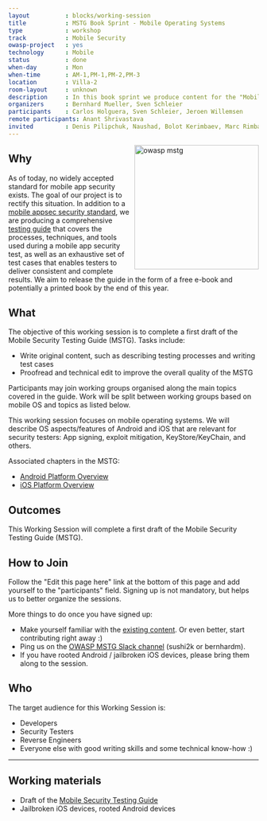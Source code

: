 ```yaml
---
layout          : blocks/working-session
title           : MSTG Book Sprint - Mobile Operating Systems
type            : workshop
track           : Mobile Security
owasp-project   : yes
technology      : Mobile
status          : done
when-day        : Mon
when-time       : AM-1,PM-1,PM-2,PM-3
location        : Villa-2
room-layout     : unknown
description     : In this book sprint we produce content for the "Mobile Operating Systems" chapter of the Mobile Security Testing Guide.
organizers      : Bernhard Mueller, Sven Schleier
participants    : Carlos Holguera, Sven Schleier, Jeroen Willemsen
remote participants: Anant Shrivastava
invited         : Denis Pilipchuk, Naushad, Bolot Kerimbaev, Marc Rimbau, Alexander Antukh, Johanna Curiel
---
```


<img src="https://media.githubusercontent.com/media/OWASP/owasp-mstg/master/Document/Images/titlepage-small.jpg" width="250px" align="right" alt="owasp mstg"/>

## Why

As of today, no widely accepted standard for mobile app security exists. The goal of our project is to rectify this situation. In addition to a [mobile appsec security standard](https://github.com/OWASP/owasp-masvs), we are producing a comprehensive [testing guide](https://github.com/OWASP/owasp-mstg) that covers the processes, techniques, and tools used during a mobile app security test, as well as an exhaustive set of test cases that enables testers to deliver consistent and complete results. We aim to release the guide in the form of a free e-book and potentially a printed book by the end of this year.

## What

The objective of this working session is to complete a first draft of the Mobile Security Testing Guide (MSTG). Tasks include:

- Write original content, such as describing testing processes and writing test cases
- Proofread and technical edit to improve the overall quality of the MSTG

Participants may join working groups organised along the main topics covered in the guide. Work will be split between working groups based on mobile OS and topics as listed below.

This working session focuses on mobile operating systems. We will describe OS aspects/features of Android and iOS that are relevant for security testers: App signing, exploit mitigation, KeyStore/KeyChain, and others.

Associated chapters in the MSTG:

- [Android Platform Overview](https://github.com/OWASP/owasp-mstg/blob/master/Document/0x05a-Platform-Overview.md)
- [iOS Platform Overview](https://github.com/OWASP/owasp-mstg/blob/master/Document/0x06a-Platform-Overview.md)

## Outcomes

This Working Session will complete a first draft of the Mobile Security Testing Guide (MSTG).

## How to Join

Follow the "Edit this page here" link at the bottom of this page and add yourself to the "participants" field. Signing up is not mandatory, but helps us to better organize the sessions.

More things to do once you have signed up:

- Make yourself familiar with the [existing content](https://github.com/OWASP/owasp-mstg). Or even better, start contributing right away :)
- Ping us on the [OWASP MSTG Slack channel](https://owasp.slack.com/messages/project-mobile_omtg/details/) (sushi2k or bernhardm).
- If you have rooted Android / jailbroken iOS devices, please bring them along to the session.

## Who

The target audience for this Working Session is:

- Developers
- Security Testers
- Reverse Engineers
- Everyone else with good writing skills and some technical know-how :)

--- 

## Working materials

- Draft of the [Mobile Security Testing Guide](https://github.com/OWASP/owasp-mstg)
- Jailbroken iOS devices, rooted Android devices
